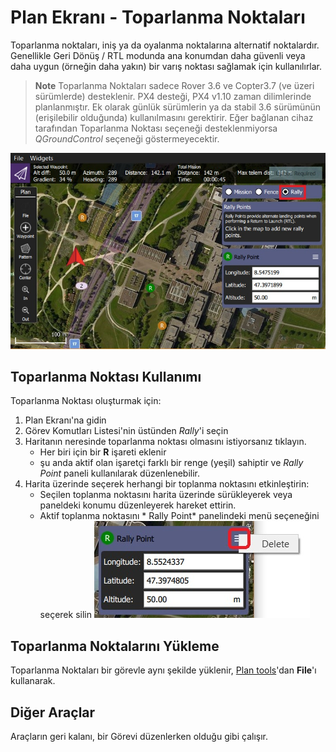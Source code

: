 # Plan Ekranı - Toparlanma Noktaları

Toparlanma noktaları, iniş ya da oyalanma noktalarına alternatif noktalardır. Genellikle Geri Dönüş / RTL modunda ana konumdan daha güvenli veya daha uygun (örneğin daha yakın) bir varış noktası sağlamak için kullanılırlar.

> **Note** Toparlanma Noktaları sadece Rover 3.6 ve Copter3.7 (ve üzeri sürümlerde) desteklenir. PX4 desteği, PX4 v1.10 zaman dilimlerinde planlanmıştır. Ek olarak günlük sürümlerin ya da stabil 3.6 sürümünün (erişilebilir olduğunda) kullanılmasını gerektirir. Eğer bağlanan cihaz tarafından Toparlanma Noktası seçeneği desteklenmiyorsa *QGroundControl* seçeneği göstermeyecektir.

![Toparlanma Noktaları](../../assets/plan/rally/rally_points_overview.jpg)

## Toparlanma Noktası Kullanımı

Toparlanma Noktası oluşturmak için:

1. Plan Ekranı'na gidin
2. Görev Komutları Listesi'nin üstünden *Rally*'i seçin
3. Haritanın neresinde toparlanma noktası olmasını istiyorsanız tıklayın. 
    - Her biri için bir **R** işareti eklenir
    - şu anda aktif olan işaretçi farklı bir renge (yeşil) sahiptir ve *Rally Point* paneli kullanılarak düzenlenebilir.
4. Harita üzerinde seçerek herhangi bir toplanma noktasını etkinleştirin: 
    - Seçilen toplanma noktasını harita üzerinde sürükleyerek veya paneldeki konumu düzenleyerek hareket ettirin.
    - Aktif toplanma noktasını * Rally Point* panelindeki menü seçeneğini seçerek silin ![Toplanma Noktasını Sil](../../assets/plan/rally/rally_points_delete.jpg)

## Toparlanma Noktalarını Yükleme

Toparlanma Noktaları bir görevle aynı şekilde yüklenir, [Plan tools](../PlanView/PlanView.md)'dan **File**'ı kullanarak.

## Diğer Araçlar

Araçların geri kalanı, bir Görevi düzenlerken olduğu gibi çalışır.